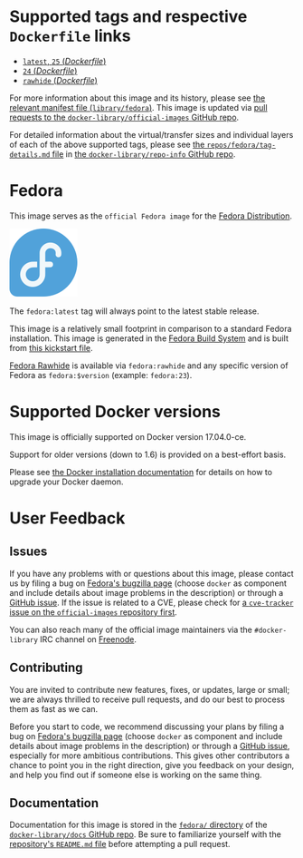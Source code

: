<!--

********************************************************************************

WARNING:

    DO NOT EDIT "fedora/README.md"

    IT IS AUTO-GENERATED

    (from the other files in "fedora/" combined with a set of templates)

********************************************************************************

-->

# Supported tags and respective `Dockerfile` links

-	[`latest`, `25` (*Dockerfile*)](https://github.com/fedora-cloud/docker-brew-fedora/blob/c2da839cd236ad54ea4319e68895318a58fda048/Dockerfile)
-	[`24` (*Dockerfile*)](https://github.com/fedora-cloud/docker-brew-fedora/blob/f3726622b5012c1f374bf9f596616eab3cd4988c/Dockerfile)
-	[`rawhide` (*Dockerfile*)](https://github.com/fedora-cloud/docker-brew-fedora/blob/a7ae28fbed5ebf675d6a352f74d86149228e47f1/Dockerfile)

For more information about this image and its history, please see [the relevant manifest file (`library/fedora`)](https://github.com/docker-library/official-images/blob/master/library/fedora). This image is updated via [pull requests to the `docker-library/official-images` GitHub repo](https://github.com/docker-library/official-images/pulls?q=label%3Alibrary%2Ffedora).

For detailed information about the virtual/transfer sizes and individual layers of each of the above supported tags, please see [the `repos/fedora/tag-details.md` file](https://github.com/docker-library/repo-info/blob/master/repos/fedora/tag-details.md) in [the `docker-library/repo-info` GitHub repo](https://github.com/docker-library/repo-info).

# Fedora

This image serves as the `official Fedora image` for the [Fedora Distribution](https://getfedora.org/).

![logo](https://raw.githubusercontent.com/docker-library/docs/b449be7df57e9ed9086bb5821bfb5d6cdc5d67a4/fedora/logo.png)

The `fedora:latest` tag will always point to the latest stable release.

This image is a relatively small footprint in comparison to a standard Fedora installation. This image is generated in the [Fedora Build System](http://koji.fedoraproject.org/koji/) and is built from [this kickstart file](https://git.fedorahosted.org/cgit/spin-kickstarts.git/tree/fedora-docker-base.ks).

[Fedora Rawhide](https://fedoraproject.org/wiki/Releases/Rawhide) is available via `fedora:rawhide` and any specific version of Fedora as `fedora:$version` (example: `fedora:23`).

# Supported Docker versions

This image is officially supported on Docker version 17.04.0-ce.

Support for older versions (down to 1.6) is provided on a best-effort basis.

Please see [the Docker installation documentation](https://docs.docker.com/installation/) for details on how to upgrade your Docker daemon.

# User Feedback

## Issues

If you have any problems with or questions about this image, please contact us by filing a bug on [Fedora's bugzilla page](https://bugzilla.redhat.com/enter_bug.cgi?product=Fedora) (choose `docker` as component and include details about image problems in the description) or through a [GitHub issue](https://github.com/lsm5/docker-brew-fedora/issues). If the issue is related to a CVE, please check for [a `cve-tracker` issue on the `official-images` repository first](https://github.com/docker-library/official-images/issues?q=label%3Acve-tracker).

You can also reach many of the official image maintainers via the `#docker-library` IRC channel on [Freenode](https://freenode.net).

## Contributing

You are invited to contribute new features, fixes, or updates, large or small; we are always thrilled to receive pull requests, and do our best to process them as fast as we can.

Before you start to code, we recommend discussing your plans by filing a bug on [Fedora's bugzilla page](https://bugzilla.redhat.com/enter_bug.cgi?product=Fedora) (choose `docker` as component and include details about image problems in the description) or through a [GitHub issue](https://github.com/lsm5/docker-brew-fedora/issues), especially for more ambitious contributions. This gives other contributors a chance to point you in the right direction, give you feedback on your design, and help you find out if someone else is working on the same thing.

## Documentation

Documentation for this image is stored in the [`fedora/` directory](https://github.com/docker-library/docs/tree/master/fedora) of the [`docker-library/docs` GitHub repo](https://github.com/docker-library/docs). Be sure to familiarize yourself with the [repository's `README.md` file](https://github.com/docker-library/docs/blob/master/README.md) before attempting a pull request.
